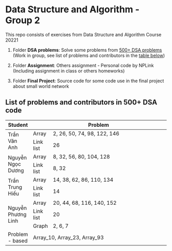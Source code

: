 # Data Structure and Algorithm - Group 2

This repo consists of exercises from Data Structure and Algorithm Course 20221

1. Folder **DSA problems**: Solve some problems from [500+ DSA problems](https://github.com/bollwarm/DataStructuresAlgorithms/blob/master/README.md#500-data-structures-and-algorithms-practice-problems) (Work in group, see list of problems and contributors in the [table below](#list-of-problems-and-contributors-in-500-dsa-code))

2. Folder **Assignment**: Others assignment - Personal code by NPLink (Including assignment in class or others homeworks)

3. Folder **Final Project**: Source code for some code use in the final project about small world network

## List of problems and contributors in 500+ DSA code

<table>
    <thead>
        <tr>
            <th>Student</th>
            <th colspan=2 style=text-align:center> Problem</th>
        </tr>
    </thead>
    <tbody>
        <tr>
            <td rowspan =2 style="width:10%;">Trần Văn Anh</td>
            <td style="width:0%;">Array</td>
            <td>2, 26, 50, 74, 98, 122, 146</td>
        </tr>
        <tr>
            <td>Link list</td>
            <td>26</td>
        </tr>
        <tr>
            <td rowspan =2 style="width:10%;">Nguyễn Ngọc Dương</td>
            <td>Array</td>
            <td>8, 32, 56, 80, 104, 128</td>
        </tr>
        <tr>
            <td>Link list</td>
            <td>8, 32</td>
        </tr>
        <tr>
            <td rowspan =2 style="width:10%;">Trần Trung Hiếu</td>
            <td>Array</td>
            <td>14, 38, 62, 86, 110, 134</td>
        </tr>
        <tr>
            <td>Link list</td>
            <td>14</td>
        </tr>
        <tr>
            <td rowspan =3 style="width:10%;">Nguyễn Phương Linh</td>
            <td>Array</td>
            <td>20, 44, 68, 116, 140, 152</td>
        </tr>
        <tr>
            <td>Link list</td>
            <td>20</td>
        </tr>
        <tr>
            <td>Graph</td>
            <td>2, 6, 7</td>
        </tr>
        <tr>
            <td>Problem - based</td>
            <td colspan=2>Array_10, Array_23, Array_93</td>
        </tr>
    </tbody>
</table>